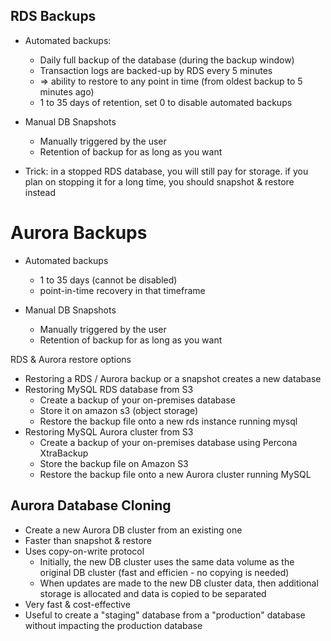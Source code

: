 ## RDS Backups
- Automated backups:
  - Daily full backup of the database (during the backup window)
  - Transaction logs are backed-up by RDS every 5 minutes
  - => ability to restore to any point in time (from oldest backup to 5 minutes ago)
  - 1 to 35 days of retention, set 0 to disable automated backups
- Manual DB Snapshots
    - Manually triggered by the user
    - Retention of backup for as long as you want

- Trick: in a stopped RDS database, you will still pay for storage. if you plan on stopping it   for a long time, you should snapshot & restore instead


# Aurora Backups

- Automated backups
    - 1 to 35 days (cannot be disabled)
    - point-in-time recovery in that timeframe

- Manual DB Snapshots
    - Manually triggered by the user
    - Retention of backup for as long as you want

RDS & Aurora restore options
- Restoring a RDS / Aurora backup or a snapshot creates a new database
- Restoring MySQL RDS database from S3
    - Create a backup of your on-premises database
    - Store it on amazon s3 (object storage)
    - Restore the backup file onto a new rds instance running mysql
- Restoring MySQL Aurora cluster from S3
    - Create a backup of your on-premises database using Percona XtraBackup
    - Store the backup file on Amazon S3
    - Restore the backup file onto a new Aurora cluster running MySQL

## Aurora Database Cloning
- Create a new Aurora DB cluster from an existing one
- Faster than snapshot & restore
- Uses copy-on-write protocol
    - Initially, the new DB cluster uses the same data volume as the original DB cluster (fast and efficien - no copying is needed)
    - When updates are made to the new DB cluster data, then additional storage is allocated and data is copied to be separated
- Very fast & cost-effective
- Useful to create a "staging" database from a "production" database without impacting the production database
